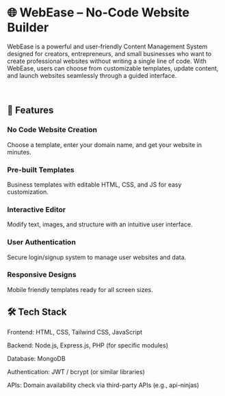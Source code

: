 # 🌐 WebEase – No-Code Website Builder
<p>
WebEase is a powerful and user-friendly Content Management System designed for creators, entrepreneurs, and small businesses who want to create professional websites without writing a single line of code. With WebEase, users can choose from customizable templates, update content, and launch websites seamlessly through a guided interface.
</p>

</br>

<h2>🚀 Features </h2>

<h3>No Code Website Creation</h3> 
<p>Choose a template, enter your domain name, and get your website in minutes.</p>

<h3>Pre-built Templates </h3> 
<p>Business templates with editable HTML, CSS, and JS for easy customization.</p>

<h3>Interactive Editor</h3> 
<p>Modify text, images, and structure with an intuitive user interface. </p>

<h3>User Authentication</h3> 
<p>Secure login/signup system to manage user websites and data.</p>

<h3>Responsive Designs</h3> 
<p>Mobile friendly templates ready for all screen sizes.</p>

<h2>🛠️ Tech Stack</h2>
Frontend: HTML, CSS, Tailwind CSS, JavaScript

Backend: Node.js, Express.js, PHP (for specific modules)

Database: MongoDB

Authentication: JWT / bcrypt (or similar libraries)

APIs: Domain availability check via third-party APIs (e.g., api-ninjas)
